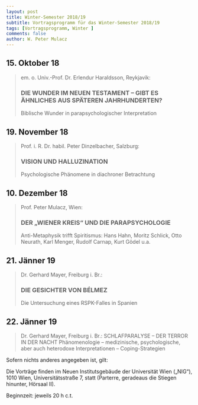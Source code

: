 ```yaml
---
layout: post
title: Winter-Semester 2018/19
subtitle: Vortragsprogramm für das Winter-Semester 2018/19
tags: [Vortragsprogramm, Winter ]
comments: false
author: W. Peter Mulacz
---
```


## 15. Oktober 18
> em. o. Univ.-Prof. Dr. Erlendur Haraldsson, Reykjavik:
> ### DIE WUNDER IM NEUEN TESTAMENT – GIBT ES ÄHNLICHES AUS SPÄTEREN JAHRHUNDERTEN?
> Biblische Wunder in parapsychologischer Interpretation


## 19. November 18
> Prof. i. R. Dr. habil. Peter Dinzelbacher, Salzburg:
> ### VISION UND HALLUZINATION
> Psychologische Phänomene in diachroner Betrachtung


## 10. Dezember 18
> Prof. Peter Mulacz, Wien:
> ### DER „WIENER KREIS“ UND DIE PARAPSYCHOLOGIE
> Anti-Metaphysik trifft Spiritismus: Hans Hahn, Moritz Schlick, Otto Neurath, Karl Menger, Rudolf Carnap, Kurt Gödel u.a.

## 21. Jänner 19
> Dr. Gerhard Mayer, Freiburg i. Br.:
> ### DIE GESICHTER VON BÉLMEZ
> Die Untersuchung eines RSPK-Falles in Spanien


## 22. Jänner 19
> Dr. Gerhard Mayer, Freiburg i. Br.:
> SCHLAFPARALYSE – DER TERROR IN DER NACHT
> Phänomenologie – medizinische, psychologische, aber auch heterodoxe Interpretationen – Coping-Strategien





Sofern nichts anderes angegeben ist, gilt:

Die Vorträge finden im Neuen Institutsgebäude der Universität Wien („NIG“), 1010 Wien, Universitätsstraße 7, statt (Parterre, geradeaus die Stiegen hinunter, Hörsaal II).

Beginnzeit: jeweils 20 h c.t.

